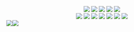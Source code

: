 <div style="diplay: flex;" align="center">
  <img src="https://img.shields.io/badge/Switch-E60012?style=for-the-badge&logo=nintendo-switch&logoColor=white" />
  <img src="https://img.shields.io/badge/battle.net-%2300AEFF.svg?style=for-the-badge&logo=battle.net&logoColor=white" />
  <img src="https://img.shields.io/badge/nVIDIA-%2376B900.svg?style=for-the-badge&logo=nVIDIA&logoColor=white" />
  <img src="https://img.shields.io/badge/Ubisoft-%23F5F5F5.svg?style=for-the-badge&logo=Ubisoft&logoColor=black" />
  <img src="https://img.shields.io/badge/unity-%23000000.svg?style=for-the-badge&logo=unity&logoColor=white" />
</div>

<div style="diplay: flex;" align="center">
  <img src="https://img.shields.io/badge/react-%2320232a.svg?style=for-the-badge&logo=react&logoColor=%2361DAFB" />
  <img src="https://img.shields.io/badge/React_Router-CA4245?style=for-the-badge&logo=react-router&logoColor=white" />
  <img src="https://img.shields.io/badge/redux-%23593d88.svg?style=for-the-badge&logo=redux&logoColor=white" />
  <img src="https://img.shields.io/badge/javascript-%23323330.svg?style=for-the-badge&logo=javascript&logoColor=%23F7DF1E" />
  <img src="https://img.shields.io/badge/tailwindcss-%2338B2AC.svg?style=for-the-badge&logo=tailwind-css&logoColor=white" />
  <img src="https://img.shields.io/badge/bootstrap-%23563D7C.svg?style=for-the-badge&logo=bootstrap&logoColor=white" />
  <img src="https://img.shields.io/badge/Babel-F9DC3e?style=for-the-badge&logo=babel&logoColor=black" />
</div>

<div style="display: flex;"  align="center">
  <div><img src="https://github-readme-stats.vercel.app/api?username=wilmer16&theme=react&show_icons=true&hide_border=true&count_private=true" /></div>
  <div><img src="https://github-readme-streak-stats.herokuapp.com/?user=wilmer16&theme=react&hide_border=true" /></div>
</div>
